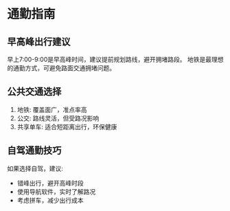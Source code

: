 # 通勤指南

## 早高峰出行建议

早上7:00-9:00是早高峰时间，建议提前规划路线，避开拥堵路段。
地铁是最理想的通勤方式，可避免路面交通拥堵问题。

## 公共交通选择

1. 地铁: 覆盖面广，准点率高
2. 公交: 路线灵活，但受路况影响
3. 共享单车: 适合短距离出行，环保健康

## 自驾通勤技巧

如果选择自驾，建议:
- 错峰出行，避开高峰时段
- 使用导航软件，实时了解路况
- 考虑拼车，减少出行成本
